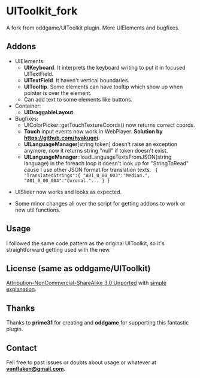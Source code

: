 # UIToolkit_fork
A fork from oddgame/UIToolkit plugin. More UIElements and bugfixes.

## Addons
- UIElements:
  * **UIKeyboard**. It interprets the keyboard writing to put it in focused UITextField.
  * **UITextField**. It haven't vertical boundaries.
  * **UITooltip**. Some elements can have tooltip which show up when pointer is over the element.
  * Can add text to some elements like buttons.
- Container:
  * **UIDraggableLayout**.
- Bugfixes:
  * UIColorPicker::getTouchTextureCoords() now returns correct coords.
  * **Touch** input events now work in WebPlayer. **Solution by https://github.com/hyakugei**.
  * **UILanguageManager**[string token] doesn't raise an exception anymore, now it returns string "null" if token doesn't exist.
  * **UILanguageManager**::loadLanguageTextsFromJSON(string language) in the foreach loop it doesn't look up for "StringToRead" cause I use other JSON format for translation texts. ```
  {
   "TranslatedStrings":{
      "A01_0_00_003":"Median.",
      "A01_0_00_004":"Coronal."...
  }
}```
 * UISlider now works and looks as expected.
 - Some minor changes all over the script for getting addons to work or new util functions.

## Usage
I followed the same code pattern as the original UIToolkit, so it's straightforward getting used with the new.

## License (same as oddgame/UIToolkit)
[Attribution-NonCommercial-ShareAlike 3.0 Unported](http://creativecommons.org/licenses/by-nc-sa/3.0/legalcode) with [simple explanation](http://creativecommons.org/licenses/by-nc-sa/3.0/deed.en_US).

## Thanks
Thanks to **prime31** for creating and **oddgame** for supporting this fantastic plugin.

## Contact
Fell free to post issues or doubts about usage or whatever at **vonflaken@gmail.com.**
